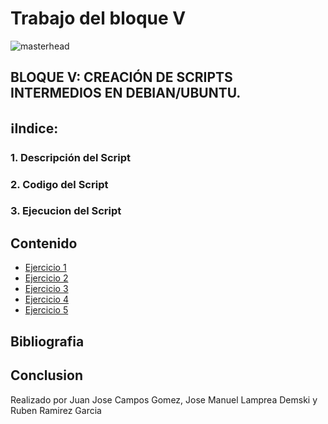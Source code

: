 # **Trabajo del bloque V**

![masterhead](https://user-images.githubusercontent.com/74038190/241765440-80728820-e06b-4f96-9c9e-9df46f0cc0a5.gif)

## BLOQUE V: CREACIÓN DE SCRIPTS INTERMEDIOS EN DEBIAN/UBUNTU.

##  ℹ️Indice: 
### 1. Descripción del Script
### 2. Codigo del Script
### 3. Ejecucion del Script

## Contenido 

- [Ejercicio 1](https://github.com/N1tr0Zeu5/Trabajo-Bloque-V/tree/Ejercicio_1)
- [Ejercicio 2](https://github.com/N1tr0Zeu5/Trabajo-Bloque-V/tree/Ejercicio_2)
- [Ejercicio 3](#contributing)
- [Ejercicio 4](#license)
- [Ejercicio 5]()


## Bibliografia 

## Conclusion















Realizado por Juan Jose Campos Gomez, Jose Manuel Lamprea Demski y Ruben Ramirez Garcia
